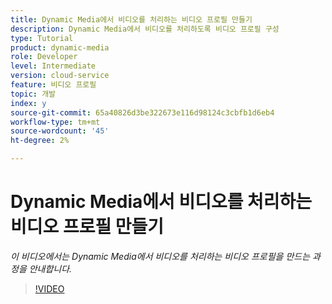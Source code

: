 ```yaml
---
title: Dynamic Media에서 비디오를 처리하는 비디오 프로필 만들기
description: Dynamic Media에서 비디오를 처리하도록 비디오 프로필 구성
type: Tutorial
product: dynamic-media
role: Developer
level: Intermediate
version: cloud-service
feature: 비디오 프로필
topic: 개발
index: y
source-git-commit: 65a40826d3be322673e116d98124c3cbfb1d6eb4
workflow-type: tm+mt
source-wordcount: '45'
ht-degree: 2%

---
```



# Dynamic Media에서 비디오를 처리하는 비디오 프로필 만들기

*이 비디오에서는 Dynamic Media에서 비디오를 처리하는 비디오 프로필을 만드는 과정을 안내합니다.*

>[!VIDEO](https://video.tv.adobe.com/v/335382?quality=9&learn=on)

